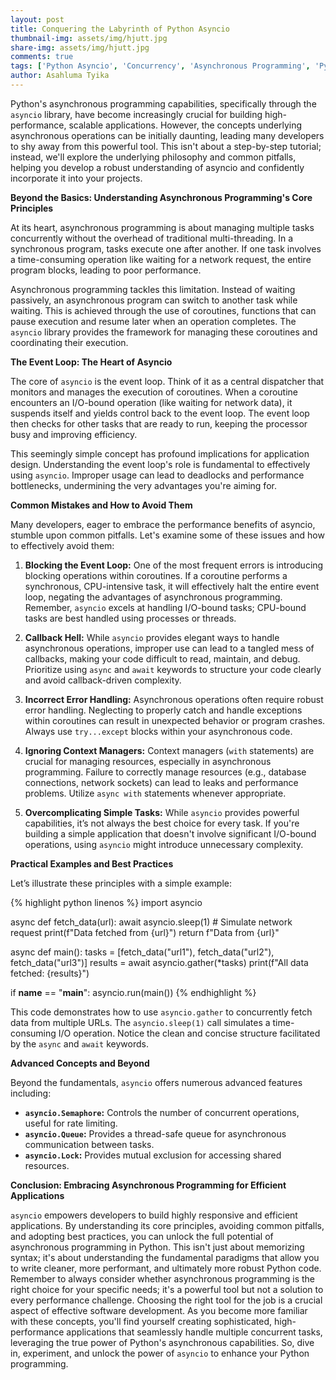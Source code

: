 ```yaml
---
layout: post
title: Conquering the Labyrinth of Python Asyncio
thumbnail-img: assets/img/hjutt.jpg
share-img: assets/img/hjutt.jpg
comments: true
tags: ['Python Asyncio', 'Concurrency', 'Asynchronous Programming', 'Python']
author: Asahluma Tyika
---
```


Python's asynchronous programming capabilities, specifically through the `asyncio` library, have become increasingly crucial for building high-performance, scalable applications.  However, the concepts underlying asynchronous operations can be initially daunting, leading many developers to shy away from this powerful tool. This isn't about a step-by-step tutorial; instead, we'll explore the underlying philosophy and common pitfalls, helping you develop a robust understanding of asyncio and confidently incorporate it into your projects.

**Beyond the Basics: Understanding Asynchronous Programming's Core Principles**

At its heart, asynchronous programming is about managing multiple tasks concurrently without the overhead of traditional multi-threading. In a synchronous program, tasks execute one after another.  If one task involves a time-consuming operation like waiting for a network request, the entire program blocks, leading to poor performance.

Asynchronous programming tackles this limitation. Instead of waiting passively, an asynchronous program can switch to another task while waiting. This is achieved through the use of coroutines, functions that can pause execution and resume later when an operation completes.  The `asyncio` library provides the framework for managing these coroutines and coordinating their execution.

**The Event Loop: The Heart of Asyncio**

The core of `asyncio` is the event loop. Think of it as a central dispatcher that monitors and manages the execution of coroutines. When a coroutine encounters an I/O-bound operation (like waiting for network data), it suspends itself and yields control back to the event loop. The event loop then checks for other tasks that are ready to run, keeping the processor busy and improving efficiency.

This seemingly simple concept has profound implications for application design.  Understanding the event loop's role is fundamental to effectively using `asyncio`.  Improper usage can lead to deadlocks and performance bottlenecks, undermining the very advantages you're aiming for.

**Common Mistakes and How to Avoid Them**

Many developers, eager to embrace the performance benefits of asyncio, stumble upon common pitfalls. Let's examine some of these issues and how to effectively avoid them:

1. **Blocking the Event Loop:**  One of the most frequent errors is introducing blocking operations within coroutines.  If a coroutine performs a synchronous, CPU-intensive task, it will effectively halt the entire event loop, negating the advantages of asynchronous programming.  Remember, `asyncio` excels at handling I/O-bound tasks; CPU-bound tasks are best handled using processes or threads.

2. **Callback Hell:**  While `asyncio` provides elegant ways to handle asynchronous operations, improper use can lead to a tangled mess of callbacks, making your code difficult to read, maintain, and debug.  Prioritize using `async` and `await` keywords to structure your code clearly and avoid callback-driven complexity.

3. **Incorrect Error Handling:** Asynchronous operations often require robust error handling.  Neglecting to properly catch and handle exceptions within coroutines can result in unexpected behavior or program crashes.  Always use `try...except` blocks within your asynchronous code.

4. **Ignoring Context Managers:** Context managers (`with` statements) are crucial for managing resources, especially in asynchronous programming.  Failure to correctly manage resources (e.g., database connections, network sockets) can lead to leaks and performance problems.  Utilize `async with` statements whenever appropriate.

5. **Overcomplicating Simple Tasks:** While `asyncio` provides powerful capabilities, it’s not always the best choice for every task.  If you're building a simple application that doesn't involve significant I/O-bound operations, using `asyncio` might introduce unnecessary complexity.

**Practical Examples and Best Practices**

Let’s illustrate these principles with a simple example:

{% highlight python linenos %}
import asyncio

async def fetch_data(url):
    await asyncio.sleep(1)  # Simulate network request
    print(f"Data fetched from {url}")
    return f"Data from {url}"

async def main():
    tasks = [fetch_data("url1"), fetch_data("url2"), fetch_data("url3")]
    results = await asyncio.gather(*tasks)
    print(f"All data fetched: {results}")


if __name__ == "__main__":
    asyncio.run(main())
{% endhighlight %}


This code demonstrates how to use `asyncio.gather` to concurrently fetch data from multiple URLs. The `asyncio.sleep(1)` call simulates a time-consuming I/O operation.  Notice the clean and concise structure facilitated by the `async` and `await` keywords.

**Advanced Concepts and Beyond**

Beyond the fundamentals, `asyncio` offers numerous advanced features including:

* **`asyncio.Semaphore`:** Controls the number of concurrent operations, useful for rate limiting.
* **`asyncio.Queue`:**  Provides a thread-safe queue for asynchronous communication between tasks.
* **`asyncio.Lock`:**  Provides mutual exclusion for accessing shared resources.

**Conclusion: Embracing Asynchronous Programming for Efficient Applications**

`asyncio` empowers developers to build highly responsive and efficient applications. By understanding its core principles, avoiding common pitfalls, and adopting best practices, you can unlock the full potential of asynchronous programming in Python.  This isn't just about memorizing syntax; it's about understanding the fundamental paradigms that allow you to write cleaner, more performant, and ultimately more robust Python code. Remember to always consider whether asynchronous programming is the right choice for your specific needs; it's a powerful tool but not a solution to every performance challenge. Choosing the right tool for the job is a crucial aspect of effective software development.  As you become more familiar with these concepts, you'll find yourself creating sophisticated, high-performance applications that seamlessly handle multiple concurrent tasks, leveraging the true power of Python's asynchronous capabilities.  So, dive in, experiment, and unlock the power of `asyncio` to enhance your Python programming.
